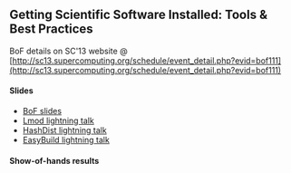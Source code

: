 ## Getting Scientific Software Installed: Tools & Best Practices

BoF details on SC'13 website @ [http://sc13.supercomputing.org/schedule/event_detail.php?evid=bof111](http://sc13.supercomputing.org/schedule/event_detail.php?evid=bof111)

#### Slides

 * [BoF slides](http://hpcugent.github.io/easybuild/files/SC13_BoF_Getting_Scientific_Software_Installed.pdf)
 * [Lmod lightning talk](http://hpcugent.github.io/easybuild/files/SC13_BoF_Lmod.pdf)
 * [HashDist lightning talk](http://hpcugent.github.io/easybuild/files/SC13_BoF_HashDist.pdf)
 * [EasyBuild lightning talk](http://hpcugent.github.io/easybuild/files/SC13_BoF_EasyBuild.pdf)

#### Show-of-hands results
